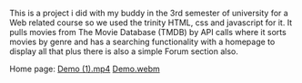 This is a project i did with my buddy in the 3rd semester of university for a Web related course so we used the trinity HTML, css and javascript for it. It pulls movies from The Movie Database (TMDB) by API calls where it sorts movies by genre and has a searching functionality with a homepage to display all that plus there is also a simple Forum section also.

Home page:
[Demo (1).mp4](https://github.com/user-attachments/assets/31cd0d9d-b0f6-4a87-bbaa-b4acd8a4905a)
[Demo.webm](https://github.com/user-attachments/assets/ac7925e0-10ba-46ff-b613-cf1f20acee59)
